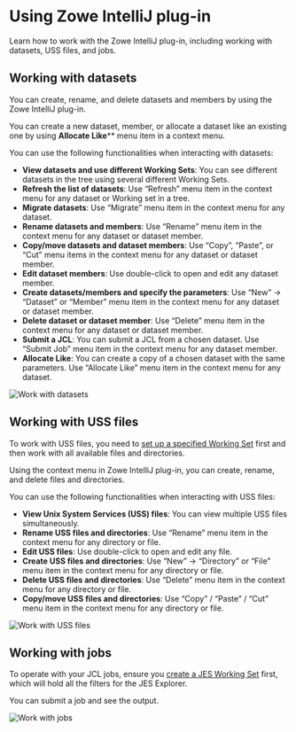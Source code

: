 # Using Zowe IntelliJ plug-in

Learn how to work with the Zowe IntelliJ plug-in, including working with datasets, USS files, and jobs. 

## Working with datasets 

You can create, rename, and delete datasets and members by using the Zowe IntelliJ plug-in. 

You can create a new dataset, member, or allocate a dataset like an existing one by using **Allocate Like**** menu item in a context menu.

You can use the following functionalities when interacting with datasets:

- **View datasets and use different Working Sets**: You can see different datasets in the tree using several different Working Sets.
- **Refresh the list of datasets**: Use “Refresh” menu item in the context menu for any dataset or Working set in a tree. 
- **Migrate datasets**: Use “Migrate” menu item in the context menu for any dataset. 
- **Rename datasets and members**: Use “Rename” menu item in the context menu for any dataset or dataset member. 
- **Copy/move datasets and dataset members**: Use “Copy”, “Paste”, or “Cut” menu items in the context menu for any dataset or dataset member. 
- **Edit dataset members**: Use double-click to open and edit any dataset member. 
- **Create datasets/members and specify the parameters**: Use “New” -> “Dataset” or “Member” menu item in the context menu for any dataset or dataset member. 
- **Delete dataset or dataset member**: Use “Delete” menu item in the context menu for any dataset or dataset member. 
- **Submit a JCL**: You can submit a JCL from a chosen dataset. Use “Submit Job” menu item in the context menu for any dataset member. 
- **Allocate Like**: You can create a copy of a chosen dataset with the same parameters. Use “Allocate Like” menu item in the context menu for any dataset. 

![Work with datasets](/v2.5.x/images/intellij/intellij-using-datasets.gif)

## Working with USS files

To work with USS files, you need to [set up a specified Working Set](intellij-configure.md#creating-a-files-working-set) first and then work with all available files and directories. 

Using the context menu in Zowe IntelliJ plug-in, you can create, rename, and delete files and directories.

You can use the following functionalities when interacting with USS files:

- **View Unix System Services (USS) files**: You can view multiple USS files simultaneously.
- **Rename USS files and directories**: Use “Rename” menu item in the context menu for any directory or file. 
- **Edit USS files**: Use double-click to open and edit any file. 
- **Create USS files and directories**: Use “New” -> “Directory” or “File” menu item in the context menu for any directory or file. 
- **Delete USS files and directories**: Use “Delete” menu item in the context menu for any directory or file. 
- **Copy/move USS files and directories**: Use “Copy” / “Paste” / “Cut” menu item in the context menu for any directory or file. 

![Work with USS files](/v2.5.x/images/intellij/intellij-using-uss-files.gif)

## Working with jobs

To operate with your JCL jobs, ensure you [create a JES Working Set](intellij-configure.md#creating-a-jes-working-set) first, which will hold all the filters for the JES Explorer. 

You can submit a job and see the output. 

![Work with jobs](/v2.5.x/images/intellij/intellij-using-jobs.gif)
